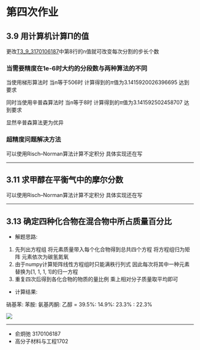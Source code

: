 # 第四次作业

## 3.9 用计算机计算Π的值

更改[T3_9_3170106187](T3_9_3170106187.py)中第8行的n值就可改变每次分割的步长个数

### 当需要精度在1e-6时大约的分段数与两种算法的不同

当使用梯形算法时 当n等于506时 计算得到的$\pi$值为3.1415920026396695 达到要求

同时当使用辛普森算法时 当n等于8时 计算得到的$\pi$值为3.141592502458707 达到要求

显然辛普森算法更为优异

### 超精度问题解决方法

可以使用Risch–Norman算法计算不定积分 具体实现还在写

---

## 3.11 求甲醇在平衡气中的摩尔分数

可以使用Risch–Norman算法计算不定积分 具体实现还在写

---

## 3.13 确定四种化合物在混合物中所占质量百分比

+ 解题思路:

1. 先列出方程组 将元素质量带入每个化合物得到总共四个方程 将方程组归为矩阵 元素依次为碳氢氮氧
2. 由于numpy计算矩阵线性方程组时只能满秩行列式 因此每次将其中一种元素替换为[1, 1, 1, 1]的归一方程 
3. 重复四次后得到各化合物的物质的量比例 乘上相对分子质量取平均即可

+ 计算结果:

硝基苯: 苯胺: 氨基丙酮: 乙醇 = 39.5%: 14.9%: 23.3% : 22.3%

<img src="./3.13.png" />

---
+ 俞炯弛 3170106187
+ 高分子材料与工程1702
 

